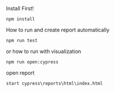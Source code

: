 Install First!

```
npm install
```

How to run and create report automatically
```
npm run test
```

or how to run with visualization
```
npm run open:cypress
```

open report
```
start cypress\reports\html\index.html
```
